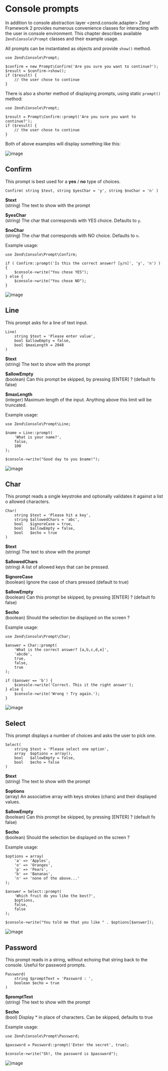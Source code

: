 # Console prompts

In addition to console abstraction layer &lt;zend.console.adapter&gt; Zend Framework 2 provides
numerous convenience classes for interacting with the user in console environment. This chapter
describes available `Zend\Console\Prompt` classes and their example usage.

All prompts can be instantiated as objects and provide `show()` method.

``` sourceCode
use Zend\Console\Prompt;

$confirm = new Prompt\Confirm('Are you sure you want to continue?');
$result = $confirm->show();
if ($result) {
    // the user chose to continue
}
```

There is also a shorter method of displaying prompts, using static `prompt()` method:

``` sourceCode
use Zend\Console\Prompt;

$result = Prompt\Confirm::prompt('Are you sure you want to continue?');
if ($result) {
    // the user chose to continue
}
```

Both of above examples will display something like this:

![image](../images/zend.console.prompt.png)

## Confirm

This prompt is best used for a **yes** / **no** type of choices.

``` sourceCode
Confirm( string $text, string $yesChar = 'y', string $noChar = 'n' )
```

**$text**  
(string) The text to show with the prompt

**$yesChar**  
(string) The char that corresponds with YES choice. Defaults to `y`.

**$noChar**  
(string) The char that corresponds with NO choice. Defaults to `n`.

Example usage:

``` sourceCode
use Zend\Console\Prompt\Confirm;

if ( Confirm::prompt('Is this the correct answer? [y/n]', 'y', 'n') ) {
    $console->write("You chose YES");
} else {
    $console->write("You chose NO");
}
```

![image](../images/zend.console.prompt2.png)

## Line

This prompt asks for a line of text input.

``` sourceCode
Line(
    string $text = 'Please enter value',
    bool $allowEmpty = false,
    bool $maxLength = 2048
)
```

**$text**  
(string) The text to show with the prompt

**$allowEmpty**  
(boolean) Can this prompt be skipped, by pressing \[ENTER\] ? (default fo false)

**$maxLength**  
(integer) Maximum length of the input. Anything above this limit will be truncated.

Example usage:

``` sourceCode
use Zend\Console\Prompt\Line;

$name = Line::prompt(
    'What is your name?',
    false,
    100
);

$console->write("Good day to you $name!");
```

![image](../images/zend.console.prompt3.png)

## Char

This prompt reads a single keystroke and optionally validates it against a list o allowed
characters.

``` sourceCode
Char(
    string $text = 'Please hit a key',
    string $allowedChars = 'abc',
    bool   $ignoreCase = true,
    bool   $allowEmpty = false,
    bool   $echo = true
)
```

**$text**  
(string) The text to show with the prompt

**$allowedChars**  
(string) A list of allowed keys that can be pressed.

**$ignoreCase**  
(boolean) Ignore the case of chars pressed (default to true)

**$allowEmpty**  
(boolean) Can this prompt be skipped, by pressing \[ENTER\] ? (default fo false)

**$echo**  
(boolean) Should the selection be displayed on the screen ?

Example usage:

``` sourceCode
use Zend\Console\Prompt\Char;

$answer = Char::prompt(
    'What is the correct answer? [a,b,c,d,e]',
    'abcde',
    true,
    false,
    true
);

if ($answer == 'b') {
    $console->write('Correct. This it the right answer');
} else {
    $console->write('Wrong ! Try again.');
}
```

![image](../images/zend.console.prompt4.png)

## Select

This prompt displays a number of choices and asks the user to pick one.

``` sourceCode
Select(
    string $text = 'Please select one option',
    array  $options = array(),
    bool   $allowEmpty = false,
    bool   $echo = false
)
```

**$text**  
(string) The text to show with the prompt

**$options**  
(array) An associative array with keys strokes (chars) and their displayed values.

**$allowEmpty**  
(boolean) Can this prompt be skipped, by pressing \[ENTER\] ? (default fo false)

**$echo**  
(boolean) Should the selection be displayed on the screen ?

Example usage:

``` sourceCode
$options = array(
    'a' => 'Apples',
    'o' => 'Oranges',
    'p' => 'Pears',
    'b' => 'Bananas',
    'n' => 'none of the above...'
);

$answer = Select::prompt(
    'Which fruit do you like the best?',
    $options,
    false,
    false
);

$console->write("You told me that you like " . $options[$answer]);
```

![image](../images/zend.console.prompt5.png)

## Password

This prompt reads in a string, without echoing that string back to the console. Useful for password
prompts.

``` sourceCode
Password(
    string $promptText = 'Password : ',
    boolean $echo = true
)
```

**$promptText**  
(string) The text to show with the prompt

**$echo**  
(bool) Display \* in place of characters. Can be skipped, defaults to true

Example usage:

``` sourceCode
use Zend\Console\Prompt\Password;

$password = Password::prompt('Enter the secret', true);

$console->write("Sh!, the password is $password");
```

![image](../images/zend.console.prompt6.png)
